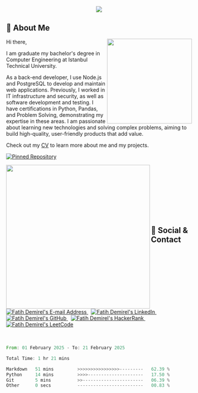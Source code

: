 <h1 align="center">
  <a href="https://git.io/typing-svg">
    <img src="https://readme-typing-svg.herokuapp.com/?lines=Hello,+There!+👋;Welcome+to+my+Page!;It+is+Fatih+DEMİREL...;&center=true&size=30">
  </a>
</h1>

## 👤 About Me

<img align='right' src="https://media.giphy.com/media/M9gbBd9nbDrOTu1Mqx/giphy.gif" width="230">

Hi there,

I am graduate my bachelor's degree in Computer Engineering at Istanbul Technical University.

As a back-end developer, I use Node.js and PostgreSQL to develop and maintain web applications. Previously, I worked in IT infrastructure and security, as well as software development and testing. I have certifications in Python, Pandas, and Problem Solving, demonstrating my expertise in these areas. I am passionate about learning new technologies and solving complex problems, aiming to build high-quality, user-friendly products that add value.


Check out my [CV](https://github.com/demirelfth/fatihdemirel-CV/blob/1534a67d0f06f87b1ed537b6729e11ddbbe3716e/CV.pdf) to learn more about me and my projects.

[![Pinned Repository](https://github-readme-stats.vercel.app/api/pin/?username=demirelfth&repo=fatihdemirel-CV)](https://github.com/demirelfth/fatihdemirel-CV)
&nbsp; &nbsp;

<div align="left">
  <a href="https://github.com/demirelfth/github-readme-stats" title="Go to Source">
    <img align="left" width=390 src="https://github-readme-stats.vercel.app/api?username=demirelfth&show_icons=true&theme=react&border_color=61dafb&hide_border=true" />
  </a>
</div>

<br>
<br>
<br>
<br>
<br>
<br>
<br>
<br>

## 📨 Social & Contact

<div align="left">
  <a href="mailto:demirel-fth-93.com" target="_blank" rel="noreferrer"> <img alt="Fatih Demirel's E-mail Address" src="https://img.shields.io/badge/E&#8209;mail-D14836?style=for-the-badge&logo=gmail&logoColor=white" /> </a>
  &nbsp;
  <a href="https://www.linkedin.com/in/fatih-demirel-ab8429111" target="_blank" rel="noreferrer"> <img alt="Fatih Demirel's LinkedIn" src="https://img.shields.io/badge/LinkedIn-0077B5?style=for-the-badge&logo=linkedin&logoColor=white" /> </a>
  &nbsp;
  <a href="https://github.com/demirelfth" target="_blank" rel="noreferrer"> <img alt="Fatih Demirel's GitHub" src="https://img.shields.io/badge/GitHub-100000?style=for-the-badge&logo=github&logoColor=white" /> </a>
  &nbsp;
  <a href="https://www.hackerrank.com/demirelfth" target="_blank" rel="noreferrer"> <img alt="Fatih Demirel's HackerRank" src="https://img.shields.io/badge/HackerRank-2EC866?style=for-the-badge&logo=HackerRank&logoColor=white" /> </a>
  &nbsp;
  <a href="https://leetcode.com/demirelfth" target="_blank" rel="noreferrer"> <img alt="Fatih Demirel's LeetCode" src="https://img.shields.io/badge/LeetCode-FFA116?style=for-the-badge&logo=LeetCode&logoColor=black" /> </a>
</div>

<br>
<br>

<!--START_SECTION:waka-->

```rust
From: 01 February 2025 - To: 21 February 2025

Total Time: 1 hr 21 mins

Markdown   51 mins         >>>>>>>>>>>>>>>>---------   62.39 %
Python     14 mins         >>>>---------------------   17.50 %
Git        5 mins          >>-----------------------   06.39 %
Other      0 secs          -------------------------   00.83 %
```

<!--END_SECTION:waka-->
